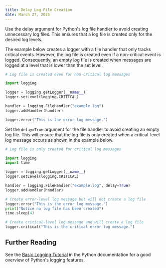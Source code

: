 ```yaml
---
title: Delay Log File Creation
date: March 27, 2025
---
```


Use the delay argument for Python's log file handler to avoid creating unnecessary log files. This ensures that a log file is created only for the desired log levels.

The example below creates a logger with a file handler that only tracks critical events. However, the log file is created even if a non-critical event is logged. Consequently, an empty log file is created when messages are logged at a level that is lower than the set level.

```python
# Log file is created even for non-critical log messages

import logging

logger = logging.getLogger(__name__)
logger.setLevel(logging.CRITICAL)

handler = logging.FileHandler("example.log")
logger.addHandler(handler)

logger.error("This is the error log message.")
```

Set the `delay=True` argument for the file handler to avoid creating an empty log file. This will ensure that the log file is only created when a critical-level log message occurs as shown in the example below.

```python
# Log file is only created for critical log messages

import logging
import time

logger = logging.getLogger(__name__)
logger.setLevel(logging.CRITICAL)

handler = logging.FileHandler("example.log", delay=True)
logger.addHandler(handler)

# Create error-level log message but will not create a log file
logger.error("This is the error log message.")
print("Notice no log file has been created")
time.sleep(4)

# Create critical-level log message and will create a log file
logger.critical("This is the critical error log message.")
```

## Further Reading

See the [Basic Logging Tutorial](https://docs.python.org/3/howto/logging.html) in the Python documentation for a good overview of Python's logging features.
